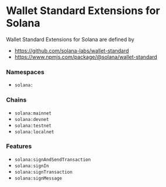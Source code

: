# Wallet Standard Extensions for Solana

Wallet Standard Extensions for Solana are defined by

- https://github.com/solana-labs/wallet-standard
- https://www.npmjs.com/package/@solana/wallet-standard

### Namespaces

- `solana:`

### Chains

- `solana:mainnet`
- `solana:devnet`
- `solana:testnet`
- `solana:localnet`

### Features

- `solana:signAndSendTransaction`
- `solana:signIn`
- `solana:signTransaction`
- `solana:signMessage`
